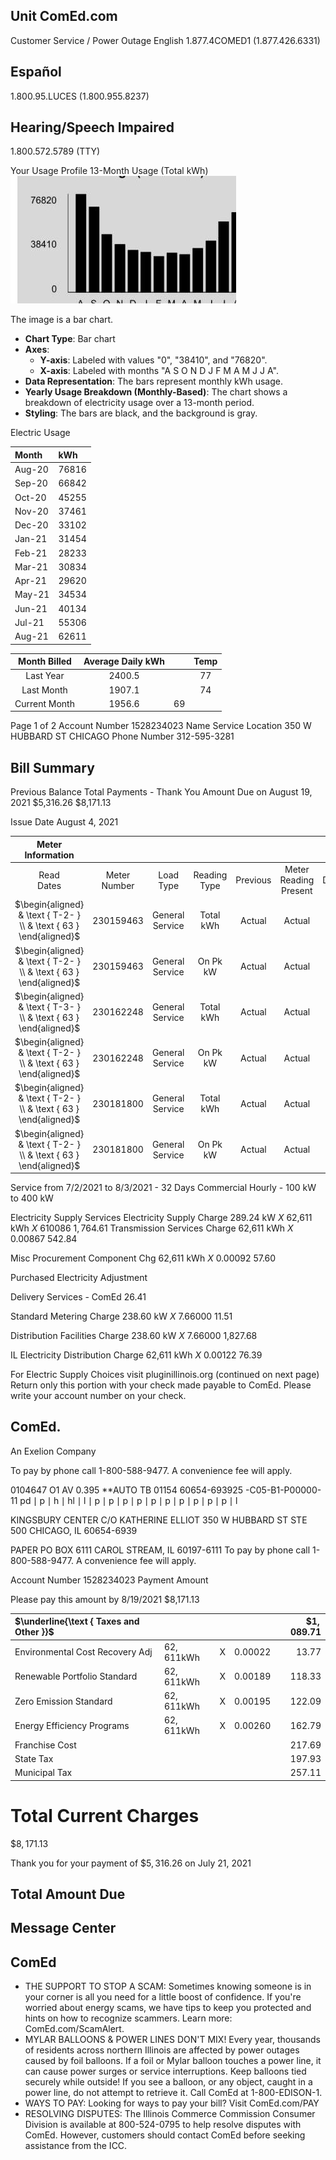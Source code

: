 ## Unit ComEd.com

Customer Service / Power Outage English
1.877.4COMED1 (1.877.426.6331)

## Español

1.800.95.LUCES (1.800.955.8237)

## Hearing/Speech Impaired

1.800.572.5789 (TTY)

Your Usage Profile
13-Month Usage (Total kWh)
![](images/img-0.jpeg)

The image is a bar chart.

- **Chart Type**: Bar chart
- **Axes**:
  - **Y-axis**: Labeled with values "0", "38410", and "76820".
  - **X-axis**: Labeled with months "A S O N D J F M A M J J A".
- **Data Representation**: The bars represent monthly kWh usage.
- **Yearly Usage Breakdown (Monthly-Based)**: The chart shows a breakdown of electricity usage over a 13-month period.
- **Styling**: The bars are black, and the background is gray.

Electric Usage

| Month | kWh |
| :-- | :-- |
| Aug-20 | 76816 |
| Sep-20 | 66842 |
| Oct-20 | 45255 |
| Nov-20 | 37461 |
| Dec-20 | 33102 |
| Jan-21 | 31454 |
| Feb-21 | 28233 |
| Mar-21 | 30834 |
| Apr-21 | 29620 |
| May-21 | 34534 |
| Jun-21 | 40134 |
| Jul-21 | 55306 |
| Aug-21 | 62611 |


| Month Billed | Average Daily kWh |  | Temp |
| :--: | :--: | :--: | :--: |
| Last Year | 2400.5 |  | 77 |
| Last Month | 1907.1 |  | 74 |
| Current Month | 1956.6 | 69 |  |

Page 1 of 2
Account Number 1528234023
Name
Service Location 350 W HUBBARD ST CHICAGO
Phone Number 312-595-3281

## Bill Summary

Previous Balance
Total Payments - Thank You
Amount Due on August 19, 2021
\$5,316.26
\$8,171.13

Issue Date
August 4, 2021

| Meter Information |  |  |  |  |  |  |  |  |
| :--: | :--: | :--: | :--: | :--: | :--: | :--: | :--: | :--: |
| Read <br> Dates | Meter <br> Number | Load <br> Type | Reading <br> Type | Previous | Meter Reading Present | Difference | Multiplier <br> $x$ | Usage |
| $\begin{aligned} & \text { T-2- } \\ & \text { 63 } \end{aligned}$ | 230159463 | General Service | Total kWh | Actual | Actual |  |  | 2576 |
| $\begin{aligned} & \text { T-2- } \\ & \text { 63 } \end{aligned}$ | 230159463 | General Service | On Pk kW | Actual | Actual |  |  | 4.01 |
| $\begin{aligned} & \text { T-3- } \\ & \text { 63 } \end{aligned}$ | 230162248 | General Service | Total kWh | Actual | Actual |  |  | 14 |
| $\begin{aligned} & \text { T-2- } \\ & \text { 63 } \end{aligned}$ | 230162248 | General Service | On Pk kW | Actual | Actual |  |  | 0.02 |
| $\begin{aligned} & \text { T-2- } \\ & \text { 63 } \end{aligned}$ | 230181800 | General Service | Total kWh | Actual | Actual |  |  | 60020 |
| $\begin{aligned} & \text { T-2- } \\ & \text { 63 } \end{aligned}$ | 230181800 | General Service | On Pk kW | Actual | Actual |  |  | 234.58 |

Service from 7/2/2021 to 8/3/2021 - 32 Days
Commercial Hourly - 100 kW to 400 kW

Electricity Supply Services
Electricity Supply Charge
289.24 kW
$X$
62,611 kWh
$X$
610086
$1,764.61$
Transmission Services Charge
62,611 kWh
$X$
0.00867
542.84

Misc Procurement Component Chg
62,611 kWh
$X$
0.00092
57.60

Purchased Electricity Adjustment

Delivery Services - ComEd
26.41

Standard Metering Charge
238.60 kW
$X$
7.66000
11.51

Distribution Facilities Charge
238.60 kW
$X$
7.66000
1,827.68

IL Electricity Distribution Charge
62,611 kWh
$X$
0.00122
76.39

For Electric Supply Choices visit
pluginillinois.org
(continued on next page)
Return only this portion with your check made payable to ComEd. Please write your account number on your check.

## ComEd.

An Exelion Company

To pay by phone call 1-800-588-9477.
A convenience fee will apply.

0104647 O1 AV 0.395 **AUTO TB 01154 60654-693925 -C05-B1-P00000-11
$\mathrm{pd} \mid \mathrm{p} \mid \mathrm{h} \mid \mathrm{h} \mathrm{l} \mid \mathrm{l} \mid \mathrm{p} \mid \mathrm{p} \mid \mathrm{p} \mid \mathrm{p} \mid \mathrm{p} \mid \mathrm{p} \mid \mathrm{p} \mid \mathrm{p} \mid \mathrm{p} \mid \mathrm{p} \mid \mathrm{l}$

KINGSBURY CENTER
C/O KATHERINE ELLIOT
350 W HUBBARD ST STE 500
CHICAGO, IL 60654-6939

PAPER
PO BOX 6111
CAROL STREAM, IL 60197-6111
To pay by phone call 1-800-588-9477.
A convenience fee will apply.

Account Number
1528234023
Payment Amount

Please pay this
amount by 8/19/2021
\$8,171.13

| $\underline{\text { Taxes and Other }}$ |  |  |  | $\$ 1,089.71$ |
| :-- | :-- | :-- | :-- | --: |
| Environmental Cost Recovery Adj | $62,611 \mathrm{kWh}$ | X | 0.00022 | 13.77 |
| Renewable Portfolio Standard | $62,611 \mathrm{kWh}$ | X | 0.00189 | 118.33 |
| Zero Emission Standard | $62,611 \mathrm{kWh}$ | X | 0.00195 | 122.09 |
| Energy Efficiency Programs | $62,611 \mathrm{kWh}$ | X | 0.00260 | 162.79 |
| Franchise Cost |  |  |  | 217.69 |
| State Tax |  |  |  | 197.93 |
| Municipal Tax |  |  |  | 257.11 |

# Total Current Charges 

$\$ 8,171.13$

Thank you for your payment of $\$ 5,316.26$ on July 21, 2021

## Total Amount Due

## Message Center

## ComEd

- THE SUPPORT TO STOP A SCAM: Sometimes knowing someone is in your corner is all you need for a little boost of confidence. If you're worried about energy scams, we have tips to keep you protected and hints on how to recognize scammers. Learn more: ComEd.com/ScamAlert.
- MYLAR BALLOONS \& POWER LINES DON'T MIX! Every year, thousands of residents across northern Illinois are affected by power outages caused by foil balloons. If a foil or Mylar balloon touches a power line, it can cause power surges or service interruptions. Keep balloons tied securely while outside! If you see a balloon, or any object, caught in a power line, do not attempt to retrieve it. Call ComEd at 1-800-EDISON-1.
- WAYS TO PAY: Looking for ways to pay your bill? Visit ComEd.com/PAY
- RESOLVING DISPUTES: The Illinois Commerce Commission Consumer Division is available at 800-524-0795 to help resolve disputes with ComEd. However, customers should contact ComEd before seeking assistance from the ICC.


